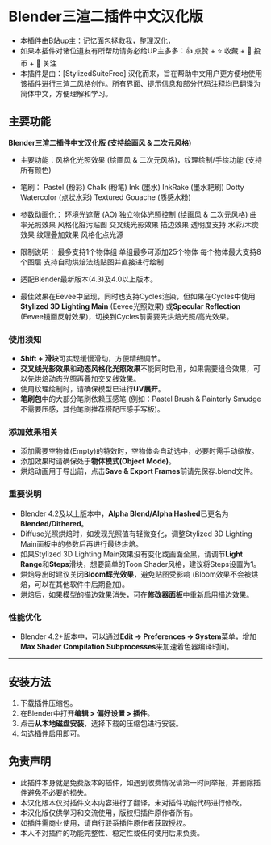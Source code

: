 # Blender三渲二插件中文汉化版

- 本插件由B站up主：记忆面包拯救我，整理汉化，
- 如果本插件对诸位道友有所帮助请务必给UP主多多：👍 点赞 + ⭐ 收藏 + 🔁 投币 + 🔔 关注
- 本插件是由：[StylizedSuiteFree] 汉化而来，旨在帮助中文用户更方便地使用该插件进行三渲二风格创作。所有界面、提示信息和部分代码注释均已翻译为简体中文，方便理解和学习。

## 主要功能

**Blender三渲二插件中文汉化版 (支持绘画风 & 二次元风格)**  
- 主要功能：风格化光照效果 (绘画风 & 二次元风格)，纹理绘制/手绘功能 (支持所有颜色)
- 笔刷：
          Pastel (粉彩)
          Chalk (粉笔)
          Ink (墨水)
          InkRake (墨水耙刷)
          Dotty Watercolor (点状水彩)
          Textured Gouache (质感水粉)
- 参数动画化：
          环境光遮蔽 (AO)
          独立物体光照控制 (绘画风 & 二次元风格)
          曲率光照效果
          风格化脏污贴图
          交叉线光影效果
          描边效果
          透明度支持
          水彩/木炭效果
          纹理叠加效果
          风格化点光源
- 限制说明：
          最多支持1个物体组
          单组最多可添加25个物体
          每个物体最大支持8个图层
          支持自动烘焙法线贴图并直接进行绘制
          
- 适配Blender最新版本(4.3)及4.0以上版本。  
- 最佳效果在Eevee中呈现，同时也支持Cycles渲染，但如果在Cycles中使用**Stylized 3D Lighting Main** (Eevee光照效果) 或**Specular Reflection** (Eevee镜面反射效果)，切换到Cycles前需要先烘焙光照/高光效果。  

### 使用须知
- **Shift + 滑块**可实现缓慢滑动，方便精细调节。  
- **交叉线光影效果**和**动态风格化光照效果**不能同时启用，如果需要组合效果，可以先烘焙动态光照再叠加交叉线效果。  
- 使用纹理绘制时，请确保模型已进行**UV展开**。  
- **笔刷包**中的大部分笔刷依赖压感笔 (例如：Pastel Brush & Painterly Smudge不需要压感，其他笔刷推荐搭配压感手写板)。  

### 添加效果相关
- 添加需要空物体(Empty)的特效时，空物体会自动选中，必要时需手动缩放。  
- 添加效果时请确保处于**物体模式(Object Mode)**。  
- 烘焙动画用于导出前，点击**Save & Export Frames**前请先保存.blend文件。   

### 重要说明
- Blender 4.2及以上版本中，**Alpha Blend/Alpha Hashed**已更名为**Blended/Dithered**。  
- Diffuse光照烘焙时，如发现光照值有轻微变化，调整Stylized 3D Lighting Main面板中的参数后再进行最终烘焙。  
- 如果Stylized 3D Lighting Main效果没有变化或画面全黑，请调节**Light Range**和**Steps**滑块，想要简单的Toon Shader风格，建议将Steps设置为**1**。  
- 烘焙导出时建议关闭**Bloom辉光效果**，避免贴图受影响 (Bloom效果不会被烘焙，可以在其他软件中后期叠加)。  
- 烘焙后，如果模型的描边效果消失，可在**修改器面板**中重新启用描边效果。  

### 性能优化
- Blender 4.2+版本中，可以通过**Edit → Preferences → System**菜单，增加**Max Shader Compilation Subprocesses**来加速着色器编译时间。  

---

## 安装方法
1. 下载插件压缩包。
2. 在Blender中打开**编辑 > 偏好设置 > 插件**。
3. 点击**从本地磁盘安装**，选择下载的压缩包进行安装。
4. 勾选插件启用即可。

## 免责声明
- 此插件本身就是免费版本的插件，如遇到收费情况请第一时间举报，并删除插件避免不必要的损失。
- 本汉化版本仅对插件文本内容进行了翻译，未对插件功能代码进行修改。
- 本汉化版仅供学习和交流使用，版权归插件原作者所有。
- 如插件需商业使用，请自行联系插件原作者获取授权。
- 本人不对插件的功能完整性、稳定性或任何使用后果负责。
